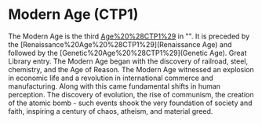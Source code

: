 # Modern Age (CTP1)

The Modern Age is the third [Age%20%28CTP1%29](age) in "". It is preceded by the [Renaissance%20Age%20%28CTP1%29](Renaissance Age) and followed by the [Genetic%20Age%20%28CTP1%29](Genetic Age).
Great Library entry.
The Modern Age began with the discovery of railroad, steel, chemistry, and the Age of Reason. The Modern Age witnessed an explosion in economic life and a revolution in international commerce and manufacturing. Along with this came fundamental shifts in human perception. The discovery of evolution, the rise of communism, the creation of the atomic bomb - such events shook the very foundation of society and faith, inspiring a century of chaos, atheism, and material greed.